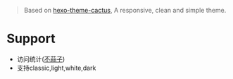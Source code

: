 > Based on [hexo-theme-cactus](https://github.com/probberechts/hexo-theme-cactus.git), A responsive, clean and simple theme.

# Support

- 访问统计([不蒜子](http://busuanzi.ibruce.info/))
- 支持classic,light,white,dark

